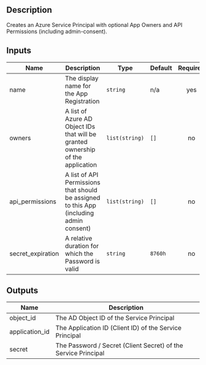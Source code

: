 ## Description

Creates an Azure Service Principal with optional App Owners and API Permissions (including admin-consent).

## Inputs

| Name | Description | Type | Default | Required |
|------|-------------|------|---------|:--------:|
| name | The display name for the App Registration | `string` | n/a | yes |
| owners | A list of Azure AD Object IDs that will be granted ownership of the application | `list(string)` | `[]` | no |
| api_permissions | A list of API Permissions that should be assigned to this App (including admin consent) | `list(string)` | `[]` | no |
| secret_expiration | A relative duration for which the Password is valid | `string` | `8760h` | no |

## Outputs

| Name | Description |
|------|-------------|
| object_id | The AD Object ID of the Service Principal |
| application_id | The Application ID (Client ID) of the Service Principal |
| secret | The Password / Secret (Client Secret) of the Service Principal |
